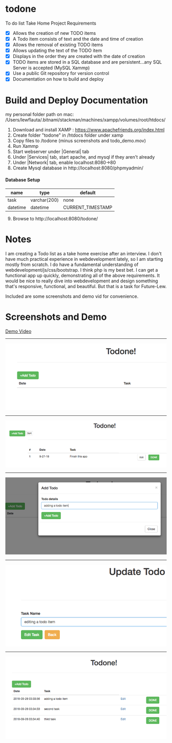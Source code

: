 # todone
To do list Take Home Project Requirements

 - [x] Allows the creation of new TODO items
 - [x] A Todo item consists of text and the date and time of creation
 - [x] Allows the removal of existing TODO items
 - [x] Allows updating the text of the TODO item
 - [x] Displays in the order they are created with the date of creation
 - [x] TODO items are stored in a SQL database and are persistent...any SQL Server is accepted (MySQL Xammp)
 - [x] Use a public Git repository for version control
 - [x] Documentation on how to build and deploy

# Build and Deploy Documentation
my personal folder path on mac:
/Users/lewflauta/.bitnami/stackman/machines/xampp/volumes/root/htdocs/ 

1. Download and install XAMP : https://www.apachefriends.org/index.html
2. Create folder "todone" in /htdocs folder under xamp
3. Copy files to /todone (minus screenshots and todo_demo.mov)
4. Run Xammp
5. Start webserver under |General| tab
6. Under |Services| tab, start apache, and mysql if they aren't already
7. Under |Network| tab, enable localhost:8080->80
8. Create Mysql database in http://localhost:8080/phpmyadmin/
#### Database Setup
name | type | default 
---|---|---
task | varchar(200) | none
datetime | datetime | CURRENT_TIMESTAMP 

9. Browse to http://localhost:8080/todone/




# Notes 

I am creating a Todo list as a take home exercise after an interview. I
don't have much practical experience in webdevelopment lately, so I am
starting mostly from scratch. I do have a fundamental understanding of
webdevelopment/js/css/bootstrap. I think php is my best bet. I can get
a functional app up quickly, demonstrating all of the above requirements. It
would be nice to really dive into webdevelopment and design something
that's responsive, functional, and beautiful. But that is a task for Future-Lew.

Included are some screenshots and demo vid for convenience.


# Screenshots and Demo
[Demo Video](https://github.com/lewtech/todone/blob/master/todo%20demo.mov)

--- 
![alt text](https://github.com/lewtech/todone/blob/master/Screenshot0.png)

--- 
![alt text](https://github.com/lewtech/todone/blob/master/Screenshot1.png)

--- 
![alt text](https://github.com/lewtech/todone/blob/master/Screenshot2.png)

--- 
![alt text](https://github.com/lewtech/todone/blob/master/Screenshot3.png)

--- 
![alt text](https://github.com/lewtech/todone/blob/master/Screenshot4.png)
